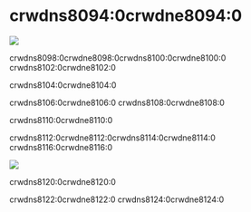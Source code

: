 # crwdns8094:0crwdne8094:0

![](crwdns8096:0crwdne8096:0)

crwdns8098:0crwdne8098:0crwdns8100:0crwdne8100:0 crwdns8102:0crwdne8102:0

crwdns8104:0crwdne8104:0

crwdns8106:0crwdne8106:0 crwdns8108:0crwdne8108:0

crwdns8110:0crwdne8110:0

crwdns8112:0crwdne8112:0crwdns8114:0crwdne8114:0 crwdns8116:0crwdne8116:0

![](crwdns8118:0crwdne8118:0)

crwdns8120:0crwdne8120:0

crwdns8122:0crwdne8122:0 crwdns8124:0crwdne8124:0

